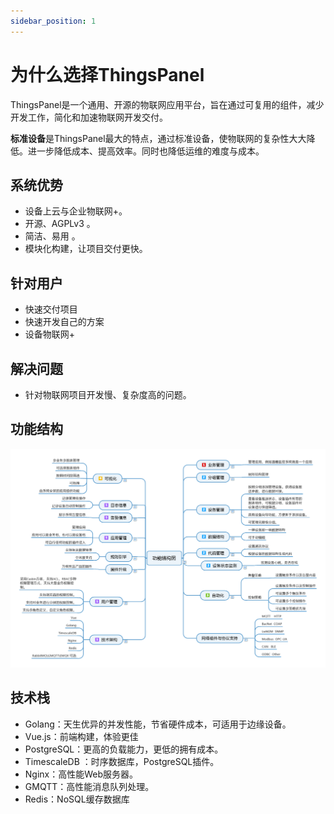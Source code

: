 ```yaml
---
sidebar_position: 1
---
```

# 为什么选择ThingsPanel

ThingsPanel是一个通用、开源的物联网应用平台，旨在通过可复用的组件，减少开发工作，简化和加速物联网开发交付。

**标准设备**是ThingsPanel最大的特点，通过标准设备，使物联网的复杂性大大降低。进一步降低成本、提高效率。同时也降低运维的难度与成本。

## 系统优势

- 设备上云与企业物联网+。
- 开源、AGPLv3 。
- 简洁、易用 。
- 模块化构建，让项目交付更快。
## 针对用户
- 快速交付项目
- 快速开发自己的方案
- 设备物联网+
## 解决问题
- 针对物联网项目开发慢、复杂度高的问题。
## 功能结构
![功能结构图](./img/gnjgt.png)
## 技术栈
* Golang：天生优异的并发性能，节省硬件成本，可适用于边缘设备。
* Vue.js：前端构建，体验更佳
* PostgreSQL：更高的负载能力，更低的拥有成本。
* TimescaleDB ：时序数据库，PostgreSQL插件。
* Nginx：高性能Web服务器。
* GMQTT：高性能消息队列处理。
* Redis：NoSQL缓存数据库
